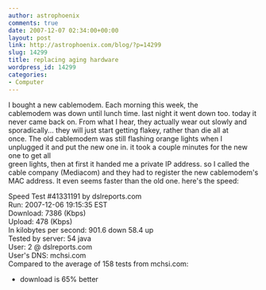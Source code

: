 ```yaml
---
author: astrophoenix
comments: true
date: 2007-12-07 02:34:00+00:00
layout: post
link: http://astrophoenix.com/blog/?p=14299
slug: 14299
title: replacing aging hardware
wordpress_id: 14299
categories:
- Computer
---
```


I bought a new cablemodem. Each morning this week, the  
cablemodem was down until lunch time. last night it went down too. today it  
never came back on. From what I hear, they actually wear out slowly and  
sporadically... they will just start getting flakey, rather than die all at  
once. The old cablemodem was still flashing orange lights when I unplugged it and put the new one in. it took a couple minutes for the new one to get all  
green lights, then at first it handed me a private IP address. so I called the  
cable company (Mediacom) and they had to register the new cablemodem's MAC address. It even seems faster than the old one. here's the speed:  
  
Speed Test #41331191 by dslreports.com  
Run: 2007-12-06 19:15:35 EST  
Download: 7386 (Kbps)  
Upload: 478 (Kbps)  
In kilobytes per second: 901.6 down 58.4 up  
Tested by server: 54 java  
User: 2 @ dslreports.com  
User's DNS: mchsi.com  
Compared to the average of 158 tests from mchsi.com:  
* download is 65% better
